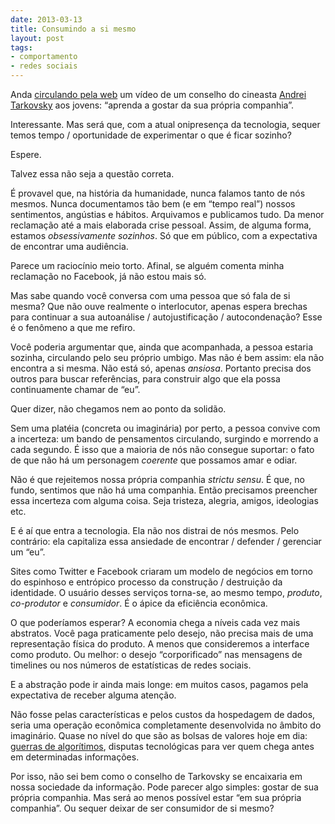 ```yaml
---
date: 2013-03-13
title: Consumindo a si mesmo
layout: post
tags: 
- comportamento
- redes sociais
---
```


Anda [circulando pela web](http://www.brainpickings.org/index.php/2013/03/13/tarkovsky-advice-to-the-young/?utm_source=feedburner&amp;utm_medium=feed&amp;utm_campaign=Feed%3A+brainpickings%2Frss+%28Brain+Pickings%29) um vídeo de um conselho do cineasta [Andrei Tarkovsky](http://en.wikipedia.org/wiki/Andrei_Tarkovsky) aos jovens: “aprenda a gostar da sua própria companhia”.

Interessante. Mas será que, com a atual onipresença da tecnologia, sequer temos tempo / oportunidade de experimentar o que é ficar sozinho?

Espere.

Talvez essa não seja a questão correta.

É provavel que, na história da humanidade, nunca falamos tanto de nós mesmos. Nunca documentamos tão bem (e em “tempo real”) nossos sentimentos, angústias e hábitos. Arquivamos e publicamos tudo. Da menor reclamação até a mais elaborada crise pessoal. Assim, de alguma forma, estamos *obsessivamente sozinhos*. Só que em público, com a expectativa de encontrar uma audiência.

Parece um raciocínio meio torto. Afinal, se alguém comenta minha reclamação no Facebook, já não estou mais só.

Mas sabe quando você conversa com uma pessoa que só fala de si mesma? Que não ouve realmente o interlocutor, apenas espera brechas para continuar a sua autoanálise / autojustificação / autocondenação? Esse é o fenômeno a que me refiro.

Você poderia argumentar que, ainda que acompanhada, a pessoa estaria sozinha, circulando pelo seu próprio umbigo. Mas não é bem assim: ela não encontra a si mesma. Não está só, apenas *ansiosa*. Portanto precisa dos outros para buscar referências, para construir algo que ela possa continuamente chamar de “eu”.

Quer dizer, não chegamos nem ao ponto da solidão.

Sem uma platéia (concreta ou imaginária) por perto, a pessoa convive com a incerteza: um bando de pensamentos circulando, surgindo e morrendo a cada segundo. É isso que a maioria de nós não consegue suportar: o fato de que não há um personagem *coerente* que possamos amar e odiar.

Não é que rejeitemos nossa própria companhia *strictu sensu*. É que, no fundo, sentimos que não há uma companhia. Então precisamos preencher essa incerteza com alguma coisa. Seja tristeza, alegria, amigos, ideologias etc.

E é aí que entra a tecnologia. Ela não nos distrai de nós mesmos. Pelo contrário: ela capitaliza essa ansiedade de encontrar / defender / gerenciar um “eu”.

Sites como Twitter e Facebook criaram um modelo de negócios em torno do espinhoso e entrópico processo da construção / destruição da identidade. O usuário desses serviços torna-se, ao mesmo tempo, *produto*, *co-produtor* e *consumidor*. É o ápice da eficiência econômica.

O que poderíamos esperar? A economia chega a níveis cada vez mais abstratos. Você paga praticamente pelo desejo, não precisa mais de uma representação física do produto. A menos que consideremos a interface como produto. Ou melhor: o desejo “corporificado” nas mensagens de timelines ou nos números de estatísticas de redes sociais.

E a abstração pode ir ainda mais longe: em muitos casos, pagamos pela expectativa de receber alguma atenção.

Não fosse pelas características e pelos custos da hospedagem de dados, seria uma operação econômica completamente desenvolvida no âmbito do imaginário. Quase no nível do que são as bolsas de valores hoje em dia: [guerras de algorítimos](http://www.radiolab.org/2013/feb/05/million-dollar-microsecond/), disputas tecnológicas para ver quem chega antes em determinadas informações.

Por isso, não sei bem como o conselho de Tarkovsky se encaixaria em nossa sociedade da informação. Pode parecer algo simples: gostar de sua própria companhia. Mas será ao menos possível estar “em sua própria companhia”. Ou sequer deixar de ser consumidor de si mesmo?